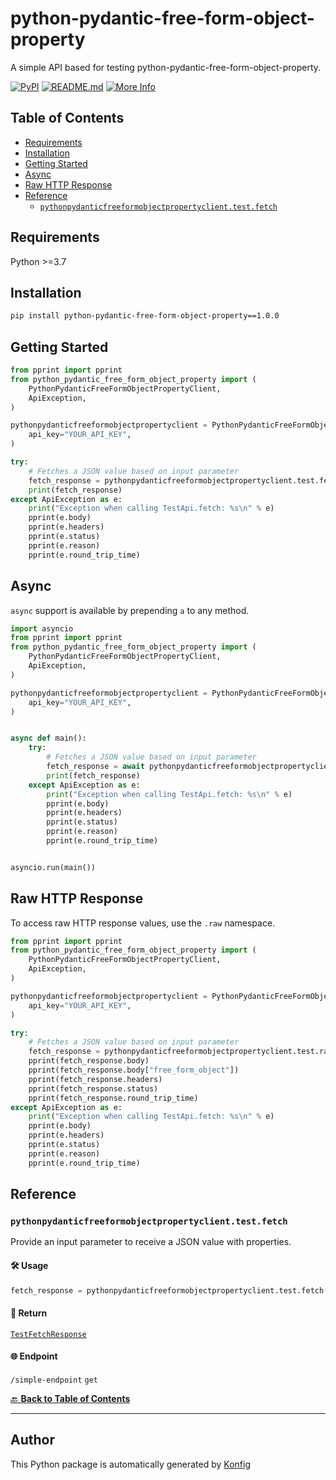 # python-pydantic-free-form-object-property<a id="python-pydantic-free-form-object-property"></a>

A simple API based for testing python-pydantic-free-form-object-property.


[![PyPI](https://img.shields.io/badge/PyPI-v1.0.0-blue)](https://pypi.org/project/python-pydantic-free-form-object-property/1.0.0)
[![README.md](https://img.shields.io/badge/README-Click%20Here-green)](https://github.com/konfig-dev/konfig/tree/main/python#readme)
[![More Info](https://img.shields.io/badge/More%20Info-Click%20Here-orange)](http://example.com/support)

## Table of Contents<a id="table-of-contents"></a>

<!-- toc -->

- [Requirements](#requirements)
- [Installation](#installation)
- [Getting Started](#getting-started)
- [Async](#async)
- [Raw HTTP Response](#raw-http-response)
- [Reference](#reference)
  * [`pythonpydanticfreeformobjectpropertyclient.test.fetch`](#pythonpydanticfreeformobjectpropertyclienttestfetch)

<!-- tocstop -->

## Requirements<a id="requirements"></a>

Python >=3.7

## Installation<a id="installation"></a>

```sh
pip install python-pydantic-free-form-object-property==1.0.0
```

## Getting Started<a id="getting-started"></a>

```python
from pprint import pprint
from python_pydantic_free_form_object_property import (
    PythonPydanticFreeFormObjectPropertyClient,
    ApiException,
)

pythonpydanticfreeformobjectpropertyclient = PythonPydanticFreeFormObjectPropertyClient(
    api_key="YOUR_API_KEY",
)

try:
    # Fetches a JSON value based on input parameter
    fetch_response = pythonpydanticfreeformobjectpropertyclient.test.fetch()
    print(fetch_response)
except ApiException as e:
    print("Exception when calling TestApi.fetch: %s\n" % e)
    pprint(e.body)
    pprint(e.headers)
    pprint(e.status)
    pprint(e.reason)
    pprint(e.round_trip_time)
```

## Async<a id="async"></a>

`async` support is available by prepending `a` to any method.

```python
import asyncio
from pprint import pprint
from python_pydantic_free_form_object_property import (
    PythonPydanticFreeFormObjectPropertyClient,
    ApiException,
)

pythonpydanticfreeformobjectpropertyclient = PythonPydanticFreeFormObjectPropertyClient(
    api_key="YOUR_API_KEY",
)


async def main():
    try:
        # Fetches a JSON value based on input parameter
        fetch_response = await pythonpydanticfreeformobjectpropertyclient.test.afetch()
        print(fetch_response)
    except ApiException as e:
        print("Exception when calling TestApi.fetch: %s\n" % e)
        pprint(e.body)
        pprint(e.headers)
        pprint(e.status)
        pprint(e.reason)
        pprint(e.round_trip_time)


asyncio.run(main())
```

## Raw HTTP Response<a id="raw-http-response"></a>

To access raw HTTP response values, use the `.raw` namespace.

```python
from pprint import pprint
from python_pydantic_free_form_object_property import (
    PythonPydanticFreeFormObjectPropertyClient,
    ApiException,
)

pythonpydanticfreeformobjectpropertyclient = PythonPydanticFreeFormObjectPropertyClient(
    api_key="YOUR_API_KEY",
)

try:
    # Fetches a JSON value based on input parameter
    fetch_response = pythonpydanticfreeformobjectpropertyclient.test.raw.fetch()
    pprint(fetch_response.body)
    pprint(fetch_response.body["free_form_object"])
    pprint(fetch_response.headers)
    pprint(fetch_response.status)
    pprint(fetch_response.round_trip_time)
except ApiException as e:
    print("Exception when calling TestApi.fetch: %s\n" % e)
    pprint(e.body)
    pprint(e.headers)
    pprint(e.status)
    pprint(e.reason)
    pprint(e.round_trip_time)
```


## Reference<a id="reference"></a>
### `pythonpydanticfreeformobjectpropertyclient.test.fetch`<a id="pythonpydanticfreeformobjectpropertyclienttestfetch"></a>

Provide an input parameter to receive a JSON value with properties.

#### 🛠️ Usage<a id="🛠️-usage"></a>

```python
fetch_response = pythonpydanticfreeformobjectpropertyclient.test.fetch()
```

#### 🔄 Return<a id="🔄-return"></a>

[`TestFetchResponse`](./python_pydantic_free_form_object_property/pydantic/test_fetch_response.py)

#### 🌐 Endpoint<a id="🌐-endpoint"></a>

`/simple-endpoint` `get`

[🔙 **Back to Table of Contents**](#table-of-contents)

---


## Author<a id="author"></a>
This Python package is automatically generated by [Konfig](https://konfigthis.com)
